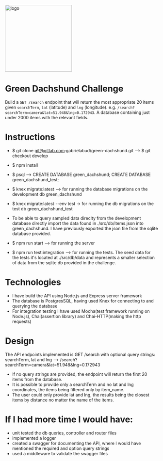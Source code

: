 
<img src="https://gabrielabudeanu.ro/green-dachshund.svg" alt="logo" width="220">

# Green Dachshund Challenge
Build a `GET /search` endpoint that will return the most appropriate 20 items given `searchTerm`, `lat` (latitude) and `lng` (longitude). e.g. `/search?searchTerm=camera&lat=51.948&lng=0.172943`. A database containing just under 2000 items with the relevant fields.

# Instructions
- $ git clone git@gitlab.com:gabrielabud/green-dachshund.git --> $ git checkout develop 
- $ npm install
- $ psql --> CREATE DATABASE green_dachshund; CREATE DATABASE green_dachshund_test;
- $ knex migrate:latest --> for running the database migrations on the development db green_dachshund
- $ knex migrate:latest --env test -> for running the db migrations on the test db green_dachshund_test
- To be able to query sampled data direclty from the development database directly import the data found in ./src/db/items.json into green_dachshund. 
  I have previously exported the json file from the sqlite database provided.
- $ npm run start --> for running the server

- $ npm run test:integration --> for running the tests.
  The seed data for the tests it's located at ./src/db/data and represents a smaller selection of data from the sqlite db provided in the challenge.

# Technologies
- I have build the API using Node.js and Express server framework
- The database is PostgresSQL, having used Knex for connecting to and querying the database
- For integration testing I have used Mocha(test framework running on Node.js), Chai(assertion library) and Chai-HTTP(making the http requests)

# Design
The API endpoints implemented is GET /search with optional query strings: searchTerm, lat and lng 
--> /search?searchTerm=camera&lat=51.948&lng=0.172943

- If no query strings are provided, the endpoint will return the first 20 items from the database.
- It is possible to provide only a searchTerm and no lat and lng coordinates, the items being filtered only by item_name.
- The user could only provide lat and lng, the results being the closest items by distance no matter the name of the items.

# If I had more time I would have:
- unit tested the db queries, controller and router files
- implemented a logger
- created a swagger for documenting the API, where I would have mentioned the required and option query strings
- used a middleware to validate the swagger files


 

 


